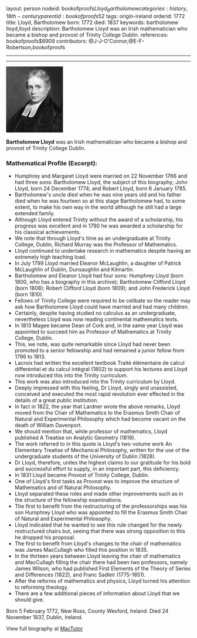 layout: person
nodeid: bookofproofs$Lloyd_Bartholomew
categories: history,18th-century
parentid: bookofproofs$52
tags: origin-ireland
orderid: 1772
title: Lloyd, Bartholomew
born: 1772
died: 1837
keywords: bartholomew lloyd,lloyd
description: Bartholomew Lloyd was an Irish mathematician who became a bishop and provost of Trinity College Dublin.
references: bookofproofs$6909
contributors: @J-J-O'Connor,@E-F-Robertson,bookofproofs

---



---

![Lloyd_Bartholomew.jpg](https://github.com/bookofproofs/bookofproofs.github.io/blob/main/_sources/_assets/images/portraits/Lloyd_Bartholomew.jpg?raw=true)

**Bartholomew Lloyd** was an Irish mathematician who became a bishop and provost of Trinity College Dublin.

### Mathematical Profile (Excerpt):
* Humphrey and Margaret Lloyd were married on 22 November 1766 and had three sons: Bartholomew Lloyd, the subject of this biography; John Lloyd, born 24 December 1774; and Robert Lloyd, born 6 January 1785.
* Bartholomew's uncle died when he was nine years old and his father died when he was fourteen so at this stage Bartholomew had, to some extent, to make his own way in the world although he still had a large extended family.
* Although Lloyd entered Trinity without the award of a scholarship, his progress was excellent and in 1790 he was awarded a scholarship for his classical achievements.
* We note that through Lloyd's time as an undergraduate at Trinity College, Dublin, Richard Murray was the Professor of Mathematics.
* Lloyd continued to undertake research in mathematics despite having an extremely high teaching load.
* In July 1799 Lloyd married Eleanor McLaughlin, a daughter of Patrick McLaughlin of Dublin, Dunsaughlin and Kilmartin.
* Bartholomew and Eleanor Lloyd had four sons: Humphrey Lloyd (born 1800, who has a biography in this archive); Bartholomew Clifford Lloyd (born 1808); Robert Clifford Lloyd (born 1809); and John Frederick Lloyd (born 1810).
* Fellows of Trinity College were required to be celibate so the reader may ask how Bartholomew Lloyd could have married and had many children.
* Certainly, despite having studied no calculus as an undergraduate, nevertheless Lloyd was now reading continental mathematics texts.
* In 1813 Magee became Dean of Cork and, in the same year Lloyd was appointed to succeed him as Professor of Mathematics at Trinity College, Dublin.
* This, we note, was quite remarkable since Lloyd had never been promoted to a senior fellowship and had remained a junior fellow from 1796 to 1813.
* Lacroix had written the excellent textbook Traité élémentaire de calcul differéntiel et du calcul intégral (1802) to support his lectures and Lloyd now introduced this into the Trinity curriculum.
* This work was also introduced into the Trinity curriculum by Lloyd.
* Deeply impressed with this feeling, Dr Lloyd, singly and unassisted, conceived and executed the most rapid revolution ever effected in the details of a great public institution.
* In fact in 1822, the year that Lardner wrote the above remarks, Lloyd moved from the Chair of Mathematics to the Erasmus Smith Chair of Natural and Experimental Philosophy which had become vacant on the death of William Davenport.
* We should mention that, while professor of mathematics, Lloyd published A Treatise on Analytic Geometry (1819).
* The work referred to in this quote is Lloyd's two-volume work An Elementary Treatise of Mechanical Philosophy, written for the use of the undergraduate students of the University of Dublin (1828).
* Dr Lloyd, therefore, unites the highest claims to our gratitude for his bold and successful effort to supply, in an important part, this deficiency.
* In 1831 Lloyd became Provost of Trinity College, Dublin.
* One of Lloyd's first tasks as Provost was to improve the structure of Mathematics and of Natural Philosophy.
* Lloyd separated these roles and made other improvements such as in the structure of the fellowship examinations.
* The first to benefit from the restructuring of the professorships was his son Humphrey Lloyd who was appointed to fill the Erasmus Smith Chair of Natural and Experimental Philosophy.
* Lloyd indicated that he wanted to see this rule changed for the newly restructured chairs but, seeing that there was strong opposition to this he dropped his proposal.
* The first to benefit from Lloyd's changes to the chair of mathematics was James MacCullagh who filled this position in 1835.
* In the thirteen years between Lloyd leaving the chair of mathematics and MacCullagh filling the chair there had been two professors, namely James Wilson, who had published First Elements of the Theory of Series and Differences (1822), and Franc Sadleir (1775-1851).
* After the reforms of mathematics and physics, Lloyd turned his attention to reforming theology.
* There are a few additional pieces of information about Lloyd that we should give.

Born 5 February 1772, New Ross, County Wexford, Ireland. Died 24 November 1837, Dublin, Ireland.

View full biography at [MacTutor](https://mathshistory.st-andrews.ac.uk/Biographies/Lloyd_Bartholomew/)
